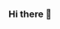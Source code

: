 ### Hi there 👋

<!--
**mbolanosc/mbolanosc** is a ✨ _special_ ✨ repository because its `README.md` (this file) appears on your GitHub profile.

Some facts about me: 
- From San José, Costa Rica. 🇨🇷
- I'am a web developer and graphic designer. 🖥️ 
- Currently working as Front End developer.🤓
- I'm in love with UI/UX. 🎨
- You can find me on instagram as @mbolanosc ✨ 
